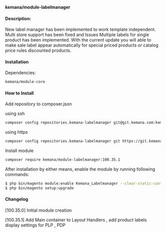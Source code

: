 **kemana/module-labelmanager**

#### Description:
New label manager has been implemented to work template independent. Multi 
store support has been fixed and Issues Multiple labels for single product 
has been implemented. With the current update you will able to make sale 
label appear automatically for special priced products or catalog price rules 
discounted products. 

#### Installation
Dependencies:
```sh
kemana/module-core
```

#### How to Install
Add repository to composer.json

using ssh
```sh
composer config repositories.kemana-labelmanager git@git.kemana.com:kemana-dev/accelerator-features/kemana_labelmanager.git
```
using https
```sh
composer config repositories.kemana-labelmanager git https://git.kemana.com/kemana-dev/accelerator-features/kemana_labelmanager.git
```

Install module
```sh
composer require kemana/module-labelmanager:100.35.1
```

After installation by either means, enable the module by running following commands:
```sh
$ php bin/magento module:enable Kemana_Labelmanager --clear-static-content
$ php bin/magento setup:upgrade
```

#### Changelog
[100.35.0] Initial module creation

[100.35.1] Add Main container to Layout Handlers , add product labels display settings for PLP , PDP
